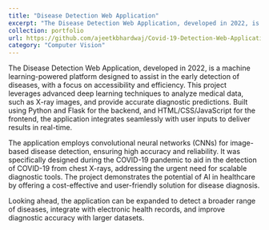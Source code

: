```yaml
---
title: "Disease Detection Web Application"
excerpt: "The Disease Detection Web Application, developed in 2022, is a machine learning-powered platform designed to assist in the early detection of diseases. <br/><img src='/images/project-0.jpeg' style='width:500px; height:auto;'>"
collection: portfolio
url: https://github.com/ajeetkbhardwaj/Covid-19-Detection-Web-Application
category: "Computer Vision"
---
```

The Disease Detection Web Application, developed in 2022, is a machine learning-powered platform designed to assist in the early detection of diseases, with a focus on accessibility and efficiency. This project leverages advanced deep learning techniques to analyze medical data, such as X-ray images, and provide accurate diagnostic predictions. Built using Python and Flask for the backend, and HTML/CSS/JavaScript for the frontend, the application integrates seamlessly with user inputs to deliver results in real-time.

The application employs convolutional neural networks (CNNs) for image-based disease detection, ensuring high accuracy and reliability. It was specifically designed during the COVID-19 pandemic to aid in the detection of COVID-19 from chest X-rays, addressing the urgent need for scalable diagnostic tools. The project demonstrates the potential of AI in healthcare by offering a cost-effective and user-friendly solution for disease diagnosis.

Looking ahead, the application can be expanded to detect a broader range of diseases, integrate with electronic health records, and improve diagnostic accuracy with larger datasets.
